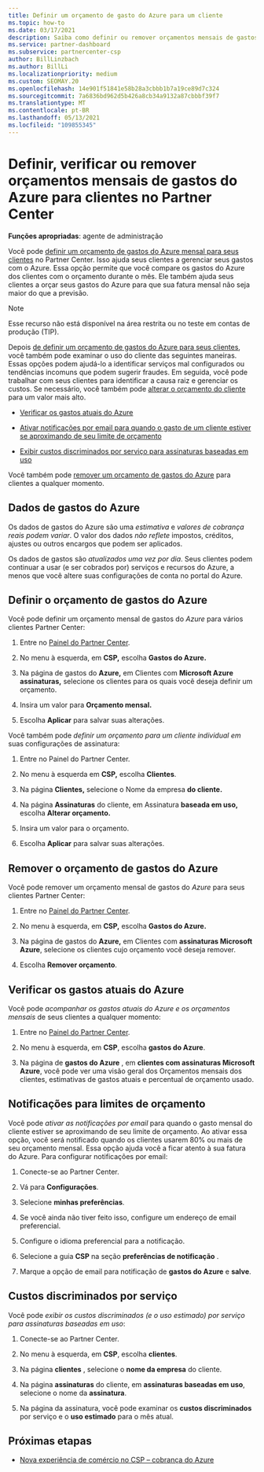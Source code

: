 ```yaml
---
title: Definir um orçamento de gasto do Azure para um cliente
ms.topic: how-to
ms.date: 03/17/2021
description: Saiba como definir ou remover orçamentos mensais de gastos do Azure para seus clientes e também para exibir dados de gastos do Azure e definir notificações relacionadas ao orçamento.
ms.service: partner-dashboard
ms.subservice: partnercenter-csp
author: BillLinzbach
ms.author: BillLi
ms.localizationpriority: medium
ms.custom: SEOMAY.20
ms.openlocfilehash: 14e901f51841e58b28a3cbbb1b7a19ce89d7c324
ms.sourcegitcommit: 7a6836bd962d5b426a8cb34a9132a87cbbbf39f7
ms.translationtype: MT
ms.contentlocale: pt-BR
ms.lasthandoff: 05/13/2021
ms.locfileid: "109855345"
---
```

# <a name="set-check-or-remove-monthly-azure-spending-budgets-for-customers-in-partner-center"></a>Definir, verificar ou remover orçamentos mensais de gastos do Azure para clientes no Partner Center

**Funções apropriadas**: agente de administração

Você pode [definir um orçamento de gastos do Azure mensal para seus clientes](#set-azure-spending-budget) no Partner Center. Isso ajuda seus clientes a gerenciar seus gastos com o Azure. Essa opção permite que você compare os gastos do Azure dos clientes com o orçamento durante o mês. Ele também ajuda seus clientes a orçar seus gastos do Azure para que sua fatura mensal não seja maior do que a previsão.

> [!NOTE]  
> Esse recurso não está disponível na área restrita ou no teste em contas de produção (TIP).

Depois [de definir um orçamento de gastos do Azure para seus clientes](#set-azure-spending-budget), você também pode examinar o uso do cliente das seguintes maneiras. Essas opções podem ajudá-lo a identificar serviços mal configurados ou tendências incomuns que podem sugerir fraudes. Em seguida, você pode trabalhar com seus clientes para identificar a causa raiz e gerenciar os custos. Se necessário, você também pode [alterar o orçamento do cliente](#set-azure-spending-budget) para um valor mais alto.

- [Verificar os gastos atuais do Azure](#check-current-azure-spending)

- [Ativar notificações por email para quando o gasto de um cliente estiver se aproximando de seu limite de orçamento](#notifications-for-budget-limits)

- [Exibir custos discriminados por serviço para assinaturas baseadas em uso](#itemized-costs-by-service)

Você também pode [remover um orçamento de gastos do Azure](#remove-azure-spending-budget) para clientes a qualquer momento.

## <a name="azure-spending-data"></a>Dados de gastos do Azure

Os dados de gastos do Azure são uma *estimativa* e *valores de cobrança reais podem variar*. O valor dos dados *não reflete* impostos, créditos, ajustes ou outros encargos que podem ser aplicados.

Os dados de gastos são *atualizados uma vez por dia*. Seus clientes podem continuar a usar (e ser cobrados por) serviços e recursos do Azure, a menos que você altere suas configurações de conta no portal do Azure.

## <a name="set-azure-spending-budget"></a>Definir o orçamento de gastos do Azure

Você pode definir um orçamento mensal de gastos do *Azure* para vários clientes Partner Center:

1. Entre no [Painel do Partner Center](https://partner.microsoft.com/dashboard/).

2. No menu à esquerda, em **CSP,** escolha **Gastos do Azure.**

3. Na página de gastos do **Azure,** em Clientes com **Microsoft Azure assinaturas,** selecione os clientes para os quais você deseja definir um orçamento.

4. Insira um valor para **Orçamento mensal.**

5. Escolha **Aplicar** para salvar suas alterações.

Você também pode *definir um orçamento para um cliente individual em* suas configurações de assinatura:

1. Entre no Painel do Partner Center.

2. No menu à esquerda em **CSP,** escolha **Clientes**.

3. Na página **Clientes,** selecione o Nome da empresa **do cliente.**

4. Na página **Assinaturas** do cliente, em Assinatura **baseada em uso,** escolha **Alterar orçamento.**

5. Insira um valor para o orçamento.

6. Escolha **Aplicar** para salvar suas alterações.

## <a name="remove-azure-spending-budget"></a>Remover o orçamento de gastos do Azure

Você pode remover um orçamento mensal de gastos do *Azure* para seus clientes Partner Center:

1. Entre no [Painel do Partner Center](https://partner.microsoft.com/dashboard/).

2. No menu à esquerda, em **CSP,** escolha **Gastos do Azure.**

3. Na página de gastos do **Azure,** em Clientes com **assinaturas Microsoft Azure**, selecione os clientes cujo orçamento você deseja remover.

4. Escolha **Remover orçamento**.

## <a name="check-current-azure-spending"></a>Verificar os gastos atuais do Azure

Você pode *acompanhar os gastos atuais do Azure e os orçamentos mensais* de seus clientes a qualquer momento:

1. Entre no [Painel do Partner Center](https://partner.microsoft.com/dashboard/).

2. No menu à esquerda, em **CSP**, escolha **gastos do Azure**.

3. Na página de **gastos do Azure** , em **clientes com assinaturas Microsoft Azure**, você pode ver uma visão geral dos Orçamentos mensais dos clientes, estimativas de gastos atuais e percentual de orçamento usado.

## <a name="notifications-for-budget-limits"></a>Notificações para limites de orçamento

Você pode *ativar as notificações por email* para quando o gasto mensal do cliente estiver se aproximando de seu limite de orçamento. Ao ativar essa opção, você será notificado quando os clientes usarem 80% ou mais de seu orçamento mensal. Essa opção ajuda você a ficar atento à sua fatura do Azure. Para configurar notificações por email:

1. Conecte-se ao Partner Center.

2. Vá para **Configurações**.

3. Selecione **minhas preferências**.

4. Se você ainda não tiver feito isso, configure um endereço de email preferencial.

5. Configure o idioma preferencial para a notificação.

6. Selecione a guia **CSP** na seção **preferências de notificação** .

7. Marque a opção de email para notificação de **gastos do Azure** e **salve**.


## <a name="itemized-costs-by-service"></a>Custos discriminados por serviço

Você pode *exibir os custos discriminados (e o uso estimado) por serviço para assinaturas baseadas em uso*:

1. Conecte-se ao Partner Center.

2. No menu à esquerda, em **CSP**, escolha **clientes**.

3. Na página **clientes** , selecione o **nome da empresa** do cliente.

4. Na página **assinaturas** do cliente, em **assinaturas baseadas em uso**, selecione o nome da **assinatura**.

5. Na página da assinatura, você pode examinar os **custos discriminados** por serviço e o **uso estimado** para o mês atual.


## <a name="next-steps"></a>Próximas etapas

- [Nova experiência de comércio no CSP – cobrança do Azure](azure-plan-billing.md)
